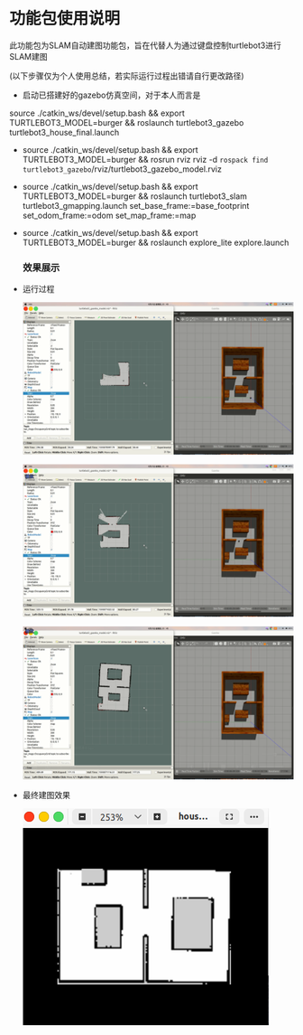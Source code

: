 # 功能包使用说明

此功能包为SLAM自动建图功能包，旨在代替人为通过键盘控制turtlebot3进行SLAM建图

(以下步骤仅为个人使用总结，若实际运行过程出错请自行更改路径)

* 启动已搭建好的gazebo仿真空间，对于本人而言是

source ./catkin_ws/devel/setup.bash && export TURTLEBOT3_MODEL=burger && roslaunch turtlebot3_gazebo turtlebot3_house_final.launch

* source ./catkin_ws/devel/setup.bash && export TURTLEBOT3_MODEL=burger && rosrun rviz rviz -d `rospack find turtlebot3_gazebo`/rviz/turtlebot3_gazebo_model.rviz

* source ./catkin_ws/devel/setup.bash && export TURTLEBOT3_MODEL=burger && roslaunch turtlebot3_slam turtlebot3_gmapping.launch set_base_frame:=base_footprint set_odom_frame:=odom set_map_frame:=map

* source ./catkin_ws/devel/setup.bash && export TURTLEBOT3_MODEL=burger && roslaunch explore_lite explore.launch

  ### 效果展示

- 运行过程

  ![start](https://raw.githubusercontent.com/zacdeng/Image-hosting-service/master/ROS_Figures/1.png)

  ![half](https://raw.githubusercontent.com/zacdeng/Image-hosting-service/master/ROS_Figures/2.png)

  ![end](https://raw.githubusercontent.com/zacdeng/Image-hosting-service/master/ROS_Figures/3.png)

  

* 最终建图效果

  ![house-map](https://raw.githubusercontent.com/zacdeng/Image-hosting-service/master/ROS_Figures/4.png)

  

  

  